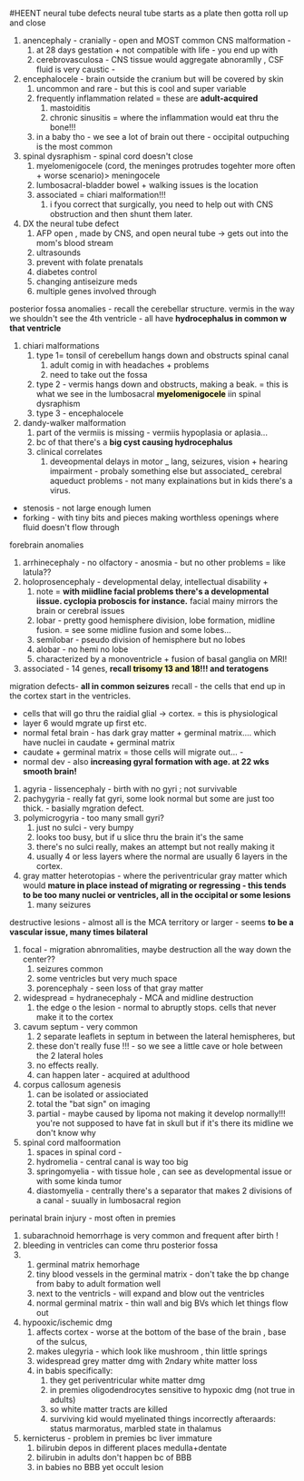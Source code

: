 #HEENT 
neural tube defects
neural tube starts as a plate then gotta roll up and close 
1. anencephaly - cranially - open and MOST common CNS malformation - 
	1. at 28 days gestation + not compatible with life - you end up with 
	2. cerebrovasculosa - CNS tissue would aggregate abnoramlly , CSF fluid is very caustic - 
2. encephalocele - brain outside the cranium but will be covered by skin 
	1. uncommon and rare - but this is cool and super variable 
	2. frequently inflammation related = these are **adult-acquired**
		1. mastoiditis
		2. chronic sinusitis = where the inflammation would eat thru the bone!!! 
	3. in a baby tho - we see a lot of brain out there - occipital outpuching is the most common 
3. spinal dysraphism - spinal cord doesn't close 
	1. myelomenigocele (cord, the meninges protrudes togehter more often + worse scenario)> meningocele
	2. lumbosacral-bladder bowel + walking issues is the location 
	3. associated = chiari malformation!!!
		1. i fyou correct that surgically, you need to help out with CNS obstruction and then shunt them later. 
4. DX the neural tube defect
	1. AFP open , made by CNS, and open neural tube -> gets out into the mom's blood stream 
	2. ultrasounds 
	3. prevent with folate prenatals 
	4. diabetes control 
	5. changing antiseizure meds 
	6. multiple genes involved through 

posterior fossa anomalies - recall the cerebellar structure. vermis in the way we shouldn't see the 4th ventricle - all have **hydrocephalus in common w that ventricle**
1. chiari malformations
	1. type 1= tonsil of cerebellum hangs down and obstructs spinal canal 
		1. adult comig in with headaches + problems 
		2. need to take out the fossa 
	2. type 2 - vermis hangs down and obstructs, making a beak. = this is what we see in the lumbosacral **<mark style="background: #FFF3A3A6;">myelomenigocele</mark>** iin spinal dysraphism
	3. type 3 - encephalocele 
2. dandy-walker malformation 
	1. part of the vermiis is missing - vermiis hypoplasia or aplasia... 
	2. bc of that there's a **big cyst causing hydrocephalus**
	3. clinical correlates
		1. deveopmental delays in motor _ lang, seizures, vision + hearing impairment - probaly something else but associated_
cerebral aqueduct problems - not many explainations but in kids there's a virus. 
- stenosis - not large enough lumen 
- forking - with tiny bits and pieces making worthless openings where fluid doesn't flow through 

forebrain anomalies 
1. arrhinecephaly - no olfactory - anosmia - but no other problems  = like latula?? 
2. holoprosencephaly - developmental delay, intellectual disability + 
	1. note = **with miidline facial problems there's a developmental iissue. cyclopia proboscis for instance.** facial mainy mirrors the brain or cerebral issues 
	2. lobar - pretty good hemisphere division, lobe formation, midline fusion. = see some midline fusion and some lobes... 
	3. semilobar - pseudo division of hemisphere but no lobes
	4. alobar - no hemi no lobe 
	5. characterized by a monoventricle + fusion of basal ganglia on MRI! 
3. associated - 14 genes, **recall<mark style="background: #FFF3A3A6;"> trisomy 13 and 18</mark>!!! and teratogens**

migration defects- **all in common seizures**
recall - the cells that end up in the cortex start in the ventricles. 
- cells that will go thru the raidial glial -> cortex. = this is physiological 
- layer 6 would mgrate up first etc. 
- normal fetal brain - has dark gray matter + germinal matrix.... which have nuclei in caudate + germinal matrix
- caudate + germinal matrix = those cells will migrate out... - 
- normal dev - also **increasing gyral formation with age. at 22 wks smooth brain!** 
1. agyria - lissencephaly - birth with no gyri ; not survivable 
2. pachygyria - really fat gyri, some look normal but some are just too thick. - basially mgration defect. 
3. polymicrogyria - too many small gyri? 
	1. just no sulci - very bumpy 
	2. looks too busy, but if u slice thru the brain it's the same 
	3. there's no sulci really, makes an attempt but not really making it 
	4. usually 4 or less layers where the normal are usually 6 layers in the cortex. 
4. gray matter heterotopias - where the periventricular gray matter which would **mature in place instead of migrating or regressing - this tends to be too many nuclei or ventricles, all in the occipital or some lesions**
	1. many seizures

destructive lesions - almost all is the MCA territory or larger - seems **to be a vascular issue, many times bilateral**
1. focal - migration abnromalities, maybe destruction all the way down the center??
	1. seizures common 
	2. some ventricles but very much space 
	3. porencephaly - seen loss of that gray matter
2. widespread = hydranecephaly - MCA and midline destruction 
	1. the edge o the lesion - normal to abruptly stops. cells that never make it to the cortex
3. cavum septum - very common 
	1. 2 separate leaflets in septum in between the lateral hemispheres, but 
	2. these don't really fuse !!! - so we see a little cave or hole between the 2 lateral holes 
	3. no effects really. 
	4. can happen later - acquired at adulthood 
4. corpus callosum agenesis
	1. can be isolated or assiociated
	2. total  the "bat sign" on imaging 
	3. partial - maybe caused by lipoma not making it develop normally!!! you're not supposed to have fat in skull but if it's there its midline we don't know why 
5. spinal cord malfoormation 
	1. spaces in spinal cord -
	2. hydromelia - central canal is way too big 
	3. springomyelia - with tissue hole , can see as developmental issue or with some kinda  tumor 
	4. diastomyelia - centrally there's a separator that makes 2 divisions of a canal - suually in lumbosacral region 

perinatal brain injury - most often in premies 

1. subarachnoid hemorrhage is very common and frequent after birth !
2. bleeding in ventricles can come thru posterior fossa 
3. 1. germinal matrix hemorhage
	1. tiny blood vessels in the germinal matrix - don't take the bp change from baby to adult formation well 
	2. next to the ventricls - will expand and blow out the ventricles
	3. normal germinal matrix - thin wall and big BVs which let things flow out 
4. hypooxic/ischemic dmg
	1. affects cortex - worse at the bottom of the base of the brain , base of the sulcus, 
	2. makes ulegyria - which look like mushroom , thin little springs 
	3. widespread grey matter dmg with 2ndary white matter loss 
	4. in babis specifically: 
		1. they get periventricular white matter dmg 
		2. in premies oligodendrocytes sensitive to hypoxic dmg (not true in adults)
		3. so white matter tracts are killed
		4. surviving kid would myelinated things incorrectly afteraards: status marmoratus, marbled state in thalamus 
5. kernicterus - problem in premies bc liver immature
	1. bilirubin depos in different places medulla+dentate
	2. bilirubin in adults don't happen bc of BBB
	3. in babies no BBB yet 
occult lesion 